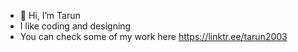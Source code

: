 - 👋 Hi, I’m Tarun
- I like coding and designing
- You can check some of my work here https://linktr.ee/tarun2003
